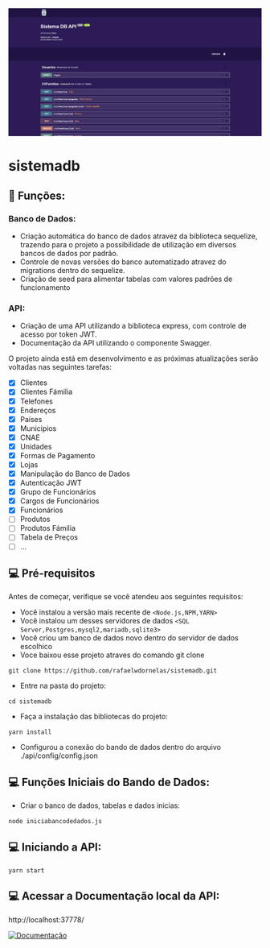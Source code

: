 <img src="Screenshot.png" alt="exemplo imagem">

# sistemadb

## 🔧 Funções:

### Banco de Dados:

- Criação automática do banco de dados atravez da biblioteca sequelize, trazendo para o projeto a possibilidade de utilização em diversos bancos de dados por padrão.
- Controle de novas versões do banco automatizado atravez do migrations dentro do sequelize.
- Criação de seed para alimentar tabelas com valores padrões de funcionamento

### API:

- Criação de uma API utilizando a biblioteca express, com controle de acesso por token JWT.
- Documentação da API utilizando o componente Swagger.

O projeto ainda está em desenvolvimento e as próximas atualizações serão voltadas nas seguintes tarefas:

- [x] Clientes
- [x] Clientes Fámilia
- [x] Telefones
- [x] Endereços
- [x] Países
- [x] Municipios
- [x] CNAE
- [x] Unidades
- [x] Formas de Pagamento
- [x] Lojas
- [x] Manipulação do Banco de Dados
- [x] Autenticação JWT
- [x] Grupo de Funcionários
- [x] Cargos de Funcionários
- [x] Funcionários
- [ ] Produtos
- [ ] Produtos Fámilia
- [ ] Tabela de Preços
- [ ] ...

## 💻 Pré-requisitos

Antes de começar, verifique se você atendeu aos seguintes requisitos:

- Você instalou a versão mais recente de `<Node.js,NPM,YARN>`
- Você instalou um desses servidores de dados `<SQL Server,Postgres,mysql2,mariadb,sqlite3>`
- Você criou um banco de dados novo dentro do servidor de dados escolhico
- Voce baixou esse projeto atraves do comando git clone

```
git clone https://github.com/rafaelwdornelas/sistemadb.git
```

- Entre na pasta do projeto:

```
cd sistemadb
```

- Faça a instalação das bibliotecas do projeto:

```
yarn install
```

- Configurou a conexão do bando de dados dentro do arquivo ./api/config/config.json

## 💻 Funções Iniciais do Bando de Dados:

- Criar o banco de dados, tabelas e dados inicias:

```
node iniciabancodedados.js
```

## 💻 Iniciando a API:

```
yarn start
```

## 💻 Acessar a Documentação local da API:

http://localhost:37778/

[![Documentação](https://img.shields.io/badge/Manual-999999?style=for-the-badge&logo=BookStack&logoColor=white)](http://localhost:37778/)
